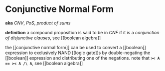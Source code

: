 # Conjunctive Normal Form

**aka** _CNV_, _PoS_, _product of sums_

**definition** a compound proposition is said to be in _CNF_ if it is a _conjunction of disjunctive clauses_, see [[boolean algebra]]

the [[conjunctive normal form]] can be used to convert a [[boolean]] expression to exclusively NAND [[logic gate]]s by double-negating the [[boolean]] expression and distributing one of the negations. note that **`>< A == >< A /\ A`**, see [[boolean algebra]]
